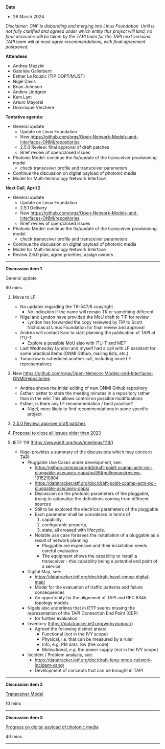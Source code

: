 **Date**
- 26 March 2024

_Disclaimer:_
_ONF is disbanding and merging into Linux Foundation._
_Until is not fully clarified and agreed under which entity this project will land,_
_no final decisions will be taken by the TAPI team for the TAPI next versions._
_TAPI team will at most agree recommendations, with final agreement postponed._

**Attendees**
- Andrea Mazzini
- Gabriele Galimberti
- Esther Le Rouzic (TIP OOPT/MUST)
- Nigel Davis
- Brian Johnson
- Anders Lindgren
- Kam Lam
- Arturo Mayoral
- Dominique Verchere


**Tentative agenda:**

- General update
  + Update on Linux Foundation
  +	New https://github.com/orgs/Open-Network-Models-and-Interfaces-ONMI/repositories
  + 2.5.0 Review: final approval of draft patches
  + Brief review of open/closed issues
- Photonic Model: continue the fix/update of the transceiver provisioning model
  + check transceiver profile and transceiver parameters
- Continue the discussion on digital payload of photonic media
- Model for Multi-technology Network Interface


**Next Call, April 2**

- General update
  + Update on Linux Foundation
  + 2.5.1 Delivery
  +	New https://github.com/orgs/Open-Network-Models-and-Interfaces-ONMI/repositories
  + Brief review of open/closed issues
- Photonic Model: continue the fix/update of the transceiver provisioning model
  + check transceiver profile and transceiver parameters
- Continue the discussion on digital payload of photonic media
- Model for Multi-technology Network Interface
- Review 2.6.0 plan, agree priorities, assign owners

-------------------------------------------------------------------------------------
**Discussion item 1**

General update

60 mins

1) Move to LF
   + No updates regarding the TR-547/8 copyright
     - No indication if the name will remain TR or something different
   + Nigel and Lyndon have provided the MoU draft to TIP for review
     - Lyndon has forwarded the copy reviewed by TIP to Scott Nicholas at Linux Foundation for final review and approval 
   + Andrea will contact Kam to start planning the publication of TAPI at ITU-T
     - Explore a possible MoU also with ITU-T and MEF
   + Last Wednesday Lyndon and myself had a call with LF assistant for some practical items (ONMI Github, mailing lists, etc.)
   + Tomorrow is scheduled another call, including more LF representatives   

2) New https://github.com/orgs/Open-Network-Models-and-Interfaces-ONMI/repositories
   + Andrea shows the initial editing of new ONMI Github repository
   + Esther: better to store the meeting minutes in a repository rather than in the wiki
     This allows control on possible modifications
   + Esther, is there any LF recommendation / best practice?
     - Nigel, more likely to find recommendations in some specific project

3) [2.5.0 Review: approve draft patches](https://github.com/Open-Network-Models-and-Interfaces-ONMI/TAPI/discussions/579)

4) [Proposal to close all issues older than 2023](https://github.com/Open-Network-Models-and-Interfaces-ONMI/TAPI/discussions/579)

5) IETF 119 (https://www.ietf.org/how/meetings/119/)
   + Nigel provides a summary of the discussions which may concern TAPI
     - Pluggable Use Cases under development, see:
       + https://github.com/oscargdd/draft-poidt-ccamp-actn-poi-pluggable-usecases-gaps/pull/6#pullrequestreview-1915210804
       + https://datatracker.ietf.org/doc/draft-poidt-ccamp-actn-poi-pluggable-usecases-gaps/
       + Discussion on the photonic parameters of the pluggable, trying to rationalize the definitions coming from different sources
       + Still to be explored the electrical parameters of the pluggable
	   + Each parameter shall be considered in terms of
	     1) capability,
	     2) configurable property,
	     3) state,
	     all crossed with lifecycle.
	   + Notable use case foresees the installation of a pluggable as a result of network planning
	     - Pluggable are expensive and their installation needs careful evaluation
	     - The equipment shows the capability to install a transceiver - this capability being a potential end point of a service
	 - Digital Map, see:
	   + https://datatracker.ietf.org/doc/draft-havel-nmop-digital-map/
	   + Model for the evaluation of traffic patterns and failure consequences
	   + An opportunity for the alignment of TAPI and RFC 8345 topology models
	 - Nigels also underlines that in IETF seems missing the representation of the TAPI Connection End Point (CEP)
	   + for further evaluation
	 - Inventory (https://datatracker.ietf.org/wg/ivy/about/)
	   + Agreed the following distinct areas:
	     - Functional (not in the IVY scope)
		 - Physical, i.e. that can be measured by a ruler
		 - Info, e.g. PM data, Sw (the code)
		 - Motivational, e.g. the power supply (not in the IVY scope)
	 - Incident / Problem analysis, see:
	   + https://datatracker.ietf.org/doc/draft-feng-nmop-network-incident-yang/
	   + Development of concepts that can be brought in TAPI
	 
 
-------------------------------------------------------------------------------------
**Discussion item 2**

[Transceiver Model](https://github.com/Open-Network-Models-and-Interfaces-ONMI/TAPI/discussions/578)

10 mins

-------------------------------------------------------------------------------------
**Discussion item 3**

[Progress on digital payload of photonic media](https://github.com/Open-Network-Models-and-Interfaces-ONMI/TAPI/discussions/575)

40 mins

-------------------------------------------------------------------------------------